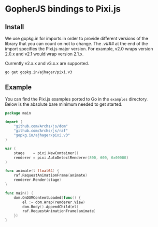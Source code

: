 # GopherJS bindings to Pixi.js

## Install

We use gopkg.in for imports in order to provide different versions of the library that you can count on not to change. The .v### at the end of the import specifies the Pixi.js major version. For example, v2.0 wraps version 2.0.x and v2.1 would wrap version 2.1.x.

Currently v2.x.x and v3.x.x are supported.

```bash
go get gopkg.in/ajhager/pixi.v3
```

## Example

You can find the Pixi.js examples ported to Go in the `examples` directory. Below is the absolute bare minimum needed to get started.

```go
package main

import (
	"github.com/Archs/js/dom"
	"github.com/Archs/js/raf"
	"gopkg.in/ajhager/pixi.v3"
)

var (
	stage    = pixi.NewContainer()
	renderer = pixi.AutoDetectRenderer(800, 600, 0x00000)
)

func animate(t float64) {
	raf.RequestAnimationFrame(animate)
	renderer.Render(stage)
}

func main() {
	dom.OnDOMContentLoaded(func() {
		el := dom.Wrap(renderer.View)
		dom.Body().AppendChild(el)
		raf.RequestAnimationFrame(animate)
	})
}
```
